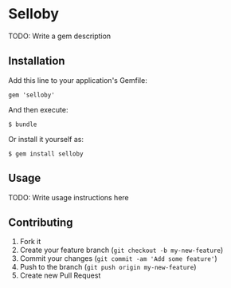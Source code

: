 # Selloby

TODO: Write a gem description

## Installation

Add this line to your application's Gemfile:

    gem 'selloby'

And then execute:

    $ bundle

Or install it yourself as:

    $ gem install selloby

## Usage

TODO: Write usage instructions here

## Contributing

1. Fork it
2. Create your feature branch (`git checkout -b my-new-feature`)
3. Commit your changes (`git commit -am 'Add some feature'`)
4. Push to the branch (`git push origin my-new-feature`)
5. Create new Pull Request

